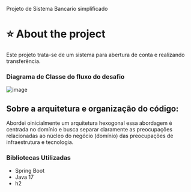 Projeto de Sistema Bancario simplificado

#  :star: About the project

Este projeto trata-se de um sistema para abertura de conta e realizando transferência.

### Diagrama de Classe do fluxo do desafio
![image](https://github.com/LysaKYoshikawa/contabancaria/assets/64383080/4f9a2c67-78dc-41c2-9308-f57700f71506)

## Sobre a arquitetura e organização do código:

Abordei oinicialmente um arquitetura hexogonal essa abordagem é centrada no domínio e busca separar claramente as preocupações relacionadas ao núcleo do negócio (domínio) das preocupações de infraestrutura e tecnologia.

### Bibliotecas Utilizadas

- Spring Boot
- Java 17
- h2

